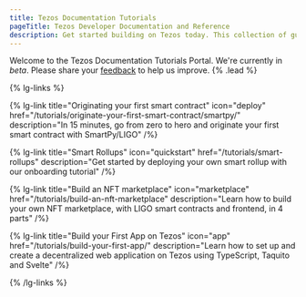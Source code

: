 ```yaml
---
title: Tezos Documentation Tutorials
pageTitle: Tezos Developer Documentation and Reference
description: Get started building on Tezos today. This collection of guides will take you through writing your first smart contract, using the Unity SDK, and building an NFT Marketplace.
---
```


Welcome to the Tezos Documentation Tutorials Portal. We're currently in _beta_. Please share your [feedback](https://github.com/trilitech/tezos-developer-docs/issues/new/choose) to help us improve. {% .lead %}

{% lg-links %}

{% lg-link title="Originating your first smart contract" icon="deploy" href="/tutorials/originate-your-first-smart-contract/smartpy/" description="In 15 minutes, go from zero to hero and originate your first smart contract with SmartPy/LIGO" /%}

{% lg-link title="Smart Rollups" icon="quickstart" href="/tutorials/smart-rollups" description="Get started by deploying your own smart rollup with our onboarding tutorial" /%}

{% lg-link title="Build an NFT marketplace" icon="marketplace" href="/tutorials/build-an-nft-marketplace" description="Learn how to build your own NFT marketplace, with LIGO smart contracts and frontend, in 4 parts" /%}

{% lg-link title="Build your First App on Tezos" icon="app" href="/tutorials/build-your-first-app/" description="Learn how to set up and create a decentralized web application on Tezos using TypeScript, Taquito and Svelte" /%}


{% /lg-links %}
